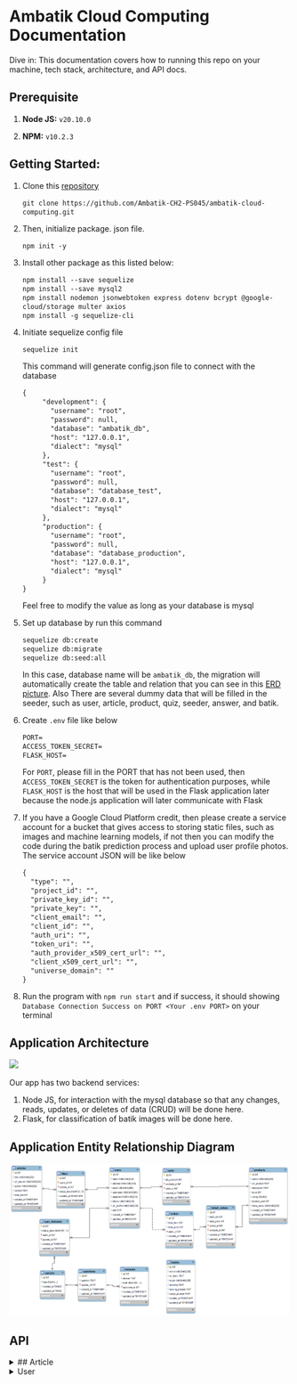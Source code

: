 # Ambatik Cloud Computing Documentation
Dive in: This documentation covers how to running this repo on your machine, tech stack, architecture, and API docs.

## Prerequisite

1. **Node JS:** `v20.10.0`

2. **NPM:** `v10.2.3`

## Getting Started:

1. Clone this [repository](https://github.com/Ambatik-CH2-PS045/ambatik-cloud-computing.git)
   
   ```
   git clone https://github.com/Ambatik-CH2-PS045/ambatik-cloud-computing.git
   ```
2. Then, initialize package. json file.
   ```
   npm init -y
   ```
3. Install other package as this listed below:
   ```
   npm install --save sequelize
   npm install --save mysql2
   npm install nodemon jsonwebtoken express dotenv bcrypt @google-cloud/storage multer axios
   npm install -g sequelize-cli
   ```
4. Initiate sequelize config file
   ```
   sequelize init
   ```
   This command will generate config.json file to connect with the database
   ```
   {
        "development": {
          "username": "root",
          "password": null,
          "database": "ambatik_db",
          "host": "127.0.0.1",
          "dialect": "mysql"
        },
        "test": {
          "username": "root",
          "password": null,
          "database": "database_test",
          "host": "127.0.0.1",
          "dialect": "mysql"
        },
        "production": {
          "username": "root",
          "password": null,
          "database": "database_production",
          "host": "127.0.0.1",
          "dialect": "mysql"
        }
   }

   ```
   Feel free to modify the value as long as your database is mysql
   
4. Set up database by run this command
   ```
   sequelize db:create
   sequelize db:migrate
   sequelize db:seed:all
   ```
   In this case, database name will be `ambatik_db`, the migration will automatically create the table and relation that you can see in this [ERD picture](https://github.com/Ambatik-CH2-PS045/ambatik-cloud-computing?tab=readme-ov-file#application-entity-relationship-diagram). Also There are several dummy data        that will be        filled in the seeder, such as user, article, product, quiz, seeder, answer, and    batik.

6. Create `.env` file like below
   ```
   PORT=
   ACCESS_TOKEN_SECRET=
   FLASK_HOST=
   ```
   For `PORT`, please fill in the PORT that has not been used, then `ACCESS_TOKEN_SECRET` is the token for authentication purposes, while `FLASK_HOST` is the host that will be used in the Flask application later    
   because the node.js application will later communicate with Flask

7. If you have a Google Cloud Platform credit, then please create a service account for a bucket that gives access to storing static files, such as images and machine learning models, if not then you can modify the code during the batik     prediction process and upload user profile photos. The service account JSON will be like below
   ```
   {
     "type": "",
     "project_id": "",
     "private_key_id": "",
     "private_key": "",
     "client_email": "",
     "client_id": "",
     "auth_uri": "",
     "token_uri": "",
     "auth_provider_x509_cert_url": "",
     "client_x509_cert_url": "",
     "universe_domain": ""
   }

   ```
8. Run the program with `npm run start` and if success, it should showing `Database Connection Success on PORT <Your .env PORT>` on your terminal

## Application Architecture
[ ![](https://github.com/Ambatik-CH2-PS045/ambatik-cloud-computing/blob/main/assets/application_architecture.jpg) ](https://github.com/Ambatik-CH2-PS045/ambatik-cloud-computing/blob/main/assets/application_architecture.jpg)

Our app has two backend services:
1. Node JS, for interaction with the mysql database so that any changes, reads, updates, or deletes of data (CRUD) will be done here.
2. Flask, for classification of batik images will be done here.

## Application Entity Relationship Diagram
[ ![](https://github.com/Ambatik-CH2-PS045/ambatik-cloud-computing/blob/main/assets/ERD_Ambatik.png) ](https://github.com/Ambatik-CH2-PS045/ambatik-cloud-computing/blob/main/assets/ERD_Ambatik.png)

## API
<details>
  <summary>## Article</summary>
  
   ## Get all articles

  ```http
GET /article
```

**Parameters:**

| Parameter | Type | Description |
|---|---|---|
| `-` | `public` | Giving all the articles |

**Responses:**

```JSON
 {
    "error": false,
    "message": "Get all article success",
    "data": [
        {
            "id": 1,
            "title": "Istana Berbatik, Jokowi Pakai Batik Parang yang Biasa Dikenakan Raja",
            "url_banner": "https://storage.googleapis.com/ambatik_bucket/artikel_banner/artikel1.png",
            "author": "Devi Puspitasari - detikNews",
            "content": "Jakarta - Presiden Joko Widodo (Jokowi) hadiri acara Istana Berbatik di depan Istana Merdeka, Jalan Medan Merdeka Utara, Jakarta Pusat. Presiden Jokowi mengenakan batik coklat dengan motif Parang Barong yang biasa dikenakan raja. \n\nBerdasarkan keterangan dari Biro Pers Sekretariat Presiden, Minggu (1/10/2023), nama motif yang dipakai Presiden Jokowi adalah Batik Parang Barong Seling Kembang atau lengkapnya Parang Barong Seling Kembang Udan Riris. \n\nMotif batik yang dipakai oleh Jokowi memiliki makna, Motif Parang atau Memerangi. Motif itu memiliki makna seorang pemimpin harus berani bersikap tegas memerangi ketidak benaran yang ada. Motif batik Parang biasa dikenakan oleh Para Raja. \n\nKemudian, motif Udan Riris. Motif Hujan Gerimis memberikan kesejukan di tengah kondisi yang gersang/kering. Sementara itu, Ibu Negara Iriana Jokowi mengenakan kain batik motif truntum sebagai atasan, dan motif parang sebagai bawahan.",
            "total_like": 0,
            "createdAt": "2023-12-21T03:22:05.000Z",
            "updatedAt": "2023-12-21T03:22:05.000Z"
        },
        {
            "id": 2,
            "title": "Jokowi: Kita Harus Berani Perkenalkan Batik ke Acara Internasional",
            "url_banner": "https://storage.googleapis.com/ambatik_bucket/artikel_banner/artikel2.png",
            "author": "Yodie Hardiyan - Bisnis.com",
            "content": "Bisnis.com, JAKARTA--- Presiden Joko Widodo menyatakan masyarakat Indonesia harus berani memperkenalkan batik ke acara-acara internasional. Pernyataan itu disampaikan oleh Jokowi dalam acara peringatan Hari Batik Nasional ke-10 di Puro Mangkunegaran, Kota Surakarta, Rabu, (2/10/2019). \n\n“Kita juga harus berani memperkenalkan batik ke acara-acara internasional dan menjadikan batik sebagai duta budaya Indonesia pada masyarakat dunia,” tuturnya. Dalam kesempatan itu, Jokowi bercerita pertemuannya dengan mantan Perdana Menteri Australia, Malcolm Turnbull, beberapa waktu lalu. Saat itu, Turnbull datang dengan mengenakan batik yang telah disiapkan oleh Ibu Negara Iriana. Presiden mengaku dibuat pangling dengan penampilan Turnbull itu. “Saya pangling karena batiknya bagus sehingga betul-betul mengubah (gambaran) bahwa beliau bukan dari Australia, kelihatan dari Solo,” ucapnya. \n\nPresiden juga sangat senang mendengar bahwa pelajaran soal batik diberikan dalam muatan lokal di sejumlah sekolah. Saat Presiden menanyakan hal tersebut kepada salah satu pelajar SMK yang hadir dalam acara tersebut, pelajar itu menyampaikan bahwa pelajaran membatik diberikan di sekolah sebanyak tiga kali dalam seminggu. “Saya kira tiga kali sudah lebih dari cukup asal komitmen itu kita pegang terus sehingga komitmen untuk menjaga pengakuan Unesco yang menetapkan batik menjadi warisan kemanusiaan untuk budaya lisan dan nonbendawi betul-betul terus akan bisa kita pegang,” ujarnya.",
            "total_like": 0,
            "createdAt": "2023-12-21T03:22:05.000Z",
            "updatedAt": "2023-12-21T03:22:05.000Z"
        },

     ]
}
```

 Get liked article

  ```http
GET /article/like/:id
```

**Parameters:**

| Parameter | Type | Description |
|---|---|---|
| `id` | `private (require bearer token)` | Giving article details based on the article id |

**Responses:**

```JSON
{
    "error": false,
    "message": "Get all liked article success",
    "data": [
        {
            "id": 1,
            "title": "Istana Berbatik, Jokowi Pakai Batik Parang yang Biasa Dikenakan Raja",
            "url_banner": "https://storage.googleapis.com/ambatik_bucket/artikel_banner/artikel1.png",
            "author": "Devi Puspitasari - detikNews",
            "content": "Jakarta - Presiden Joko Widodo (Jokowi) hadiri acara Istana Berbatik di depan Istana Merdeka, Jalan Medan Merdeka Utara, Jakarta Pusat. Presiden Jokowi mengenakan batik coklat dengan motif Parang Barong yang biasa dikenakan raja. \n\nBerdasarkan keterangan dari Biro Pers Sekretariat Presiden, Minggu (1/10/2023), nama motif yang dipakai Presiden Jokowi adalah Batik Parang Barong Seling Kembang atau lengkapnya Parang Barong Seling Kembang Udan Riris. \n\nMotif batik yang dipakai oleh Jokowi memiliki makna, Motif Parang atau Memerangi. Motif itu memiliki makna seorang pemimpin harus berani bersikap tegas memerangi ketidak benaran yang ada. Motif batik Parang biasa dikenakan oleh Para Raja. \n\nKemudian, motif Udan Riris. Motif Hujan Gerimis memberikan kesejukan di tengah kondisi yang gersang/kering. Sementara itu, Ibu Negara Iriana Jokowi mengenakan kain batik motif truntum sebagai atasan, dan motif parang sebagai bawahan.",
            "total_like": 1,
            "likes": [
                {
                    "id": 2,
                    "status_like": "1"
                }
            ]
        }
    ]
}
```
   

</details>
<details>
  <summary>User</summary>
   Testing
</details>

